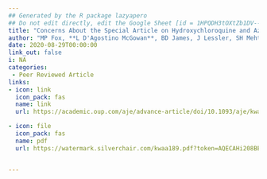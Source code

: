 ```yaml
---
## Generated by the R package lazyapero
## Do not edit directly, edit the Google Sheet [id = 1HPQDH3tOXtZb1DV--8wR9CKAzUz5aywWc2vM3OQ5SrU]
title: "Concerns About the Special Article on Hydroxychloroquine and Azithromycin in High Risk Outpatients with COVID-19 by Dr. Harvey Risch"
author: "MP Fox, **L D'Agostino McGowan**, BD James, J Lessler, SH Mehta, EJ Murray"
date: 2020-08-29T00:00:00
link_out: false
i: NA
categories:
 - Peer Reviewed Article
links:
- icon: link
  icon_pack: fas
  name: link
  url: https://academic.oup.com/aje/advance-article/doi/10.1093/aje/kwaa189/5898696

- icon: file
  icon_pack: fas
  name: pdf
  url: https://watermark.silverchair.com/kwaa189.pdf?token=AQECAHi208BE49Ooan9kkhW_Ercy7Dm3ZL_9Cf3qfKAc485ysgAAArUwggKxBgkqhkiG9w0BBwagggKiMIICngIBADCCApcGCSqGSIb3DQEHATAeBglghkgBZQMEAS4wEQQM4D93iMyb0dNCw82fAgEQgIICaIYWiDRmlLZLBYnEHjy74WzmY78n5imsS0OsHY9blbkBkoz6xygjC0-AUY9bCM95QLqeNwlE8nNonLxT7vtVLjPhIx9pQjcplUvvn9YmApvSpwhhHNFw9lo_IxeYVeQNxVp4za3v9j9C_1AVWHMaMXHBSTlEU-HUD-fR_93WE2Z6e0MmOwXzThXWXj33-viY74F4HuyO6th62hs8TNcOsMjBbigQ8NwfYGLtrh_SS8VKn2Zw7K27zwkUEggou6o8ZdtUUjUI1LQqfy3jD9UBtzGChDgj3LlInH71QIW7x4Z71aTxA4CRgPv8LfF58vANKW3eOI-XwS4jDfuJ3KHrEu9CdcTTql8LXqgF9iva-ZuRECjg26JC5G4D5FCKiNA_82VvdINcCbrOSo9GcaSqxeGQhcyrglAU4Y_4SN5InAfSL1D2Jh7b-u2fi3fmc7X0jRoWQMEWOo8mPI4X1zu2RCCbuR7tTuqkMTFGENVVKnRISiC9sOy4qcxHtm7dUaLYv-wLArIcx4r3gB9IHJbCwHZdrhDaNr5qFJ81I0_TQRor170w9kFRinRriwF9FWy_CQHNK_UXRz_rG6SAl9CG6uto5S4xvGkG5tAUFR8Y1EUwYCzZtL0iTIg1R__50MG4Tf1EKjYic3-X1OycK9VFMHuBq-pC2Z955Eyn0PAGghwgB2hQJjLvlYOKywQvBryBse4LB_6I98bhBpcwuChym-3prYT6aW6FKZ2p46d2dZlo96v4LUUmp_pxTitiUQx7B3NR0o1g98EuNPfGAKg8MP3AkkcGlu0432jLmgdjIE3h3kKUylesDAs


---
```




